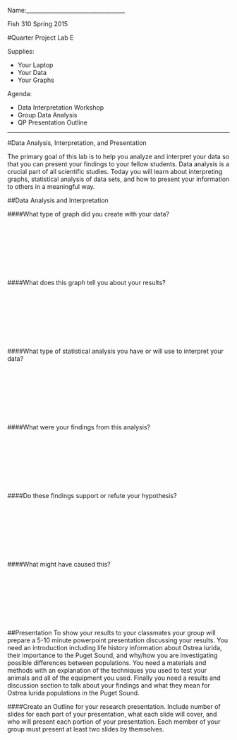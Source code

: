 Name:___________________________________

Fish 310 Spring 2015

#Quarter Project Lab E

Supplies:

- Your Laptop
- Your Data
- Your Graphs

Agenda:

- Data Interpretation Workshop
- Group Data Analysis
- QP Presentation Outline



---
#Data Analysis, Interpretation, and Presentation

The primary goal of this lab is to help you analyze and interpret your data so that you can present your findings to your fellow students. Data analysis is a crucial part of all scientific studies. Today you will learn about interpreting graphs, statistical analysis of data sets, and how to present your information to others in a meaningful way. 

##Data Analysis and Interpretation

####What type of graph did you create with your data?
&nbsp;

&nbsp;

&nbsp;

&nbsp;

&nbsp;

####What does this graph tell you about your results?
&nbsp;

&nbsp;

&nbsp;

&nbsp;

&nbsp;

####What type of statistical analysis you have or will use to interpret your data?
&nbsp;

&nbsp;

&nbsp;

&nbsp;

&nbsp;

####What were your findings from this analysis?
&nbsp;

&nbsp;

&nbsp;

&nbsp;

&nbsp;

####Do these findings support or refute your hypothesis?
&nbsp;

&nbsp;

&nbsp;

&nbsp;

&nbsp;

####What might have caused this?
&nbsp;

&nbsp;

&nbsp;

&nbsp;

&nbsp;


##Presentation
To show your results to your classmates your group will prepare a 5-10 minute powerpoint presentation discussing your results. You need an introduction including life history information about Ostrea lurida, their importance to the Puget Sound, and why/how you are investigating possible differences between populations. You need a materials and methods with an explanation of the techniques you used to test your animals and all of the equipment you used. Finally you need a results and discussion section to talk about your findings and what they mean for Ostrea lurida populations in the Puget Sound. 

####Create an Outline for your research presentation.
Include number of slides for each part of your presentation, what each slide will cover, and who will present each portion of your presentation. Each member of your group must present at least two slides by themselves. 
&nbsp;

&nbsp;

&nbsp;

&nbsp;

&nbsp;

&nbsp;

&nbsp;

&nbsp;

&nbsp;

&nbsp;

&nbsp;

&nbsp;

&nbsp;

&nbsp;

&nbsp;

&nbsp;

&nbsp;

&nbsp;

&nbsp;

&nbsp;
